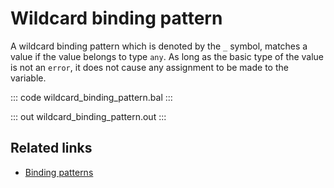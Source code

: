# Wildcard binding pattern

A wildcard binding pattern which is denoted by the `_` symbol, matches a value if the value belongs to type `any`. As long as the basic type of the value is not an `error`, it does not cause any assignment to be made to the variable.

::: code wildcard_binding_pattern.bal :::

::: out wildcard_binding_pattern.out :::

## Related links
- [Binding patterns](/learn/by-example/binding-patterns/)